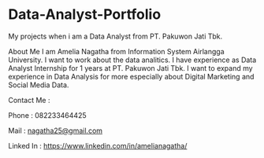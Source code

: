 # Data-Analyst-Portfolio
My projects when i am a Data Analyst from PT. Pakuwon Jati Tbk.

About Me
I am Amelia Nagatha from Information System Airlangga University. I want to work about the data analitics. 
I have experience as Data Analyst Internship for 1 years at PT. Pakuwon Jati Tbk.
I want to expand my experience in Data Analysis for more especially about Digital Marketing and Social Media Data.

Contact Me :

Phone : 082233464425

Mail : nagatha25@gmail.com

Linked In : https://www.linkedin.com/in/amelianagatha/
